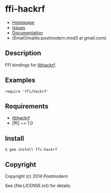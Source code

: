 # ffi-hackrf

* [Homepage](https://github.com/sophsec/ffi-hackrf#readme)
* [Issues](https://github.com/sophsec/ffi-hackrf/issues)
* [Documentation](http://rubydoc.info/gems/ffi-hackrf/frames)
* [Email](mailto:postmodern.mod3 at gmail.com)

## Description

FFI bindings for [libhackrf].

## Examples

    require 'ffi/hackrf'

## Requirements

* [libhackrf]
* [ffi] ~> 1.0

## Install

    $ gem install ffi-hackrf

## Copyright

Copyright (c) 2014 Postmodern

See {file:LICENSE.txt} for details.

[libhackrf]: https://github.com/mossmann/hackrf/tree/master/host/libhackrf
